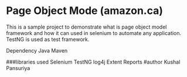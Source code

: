 # Page Object Mode (amazon.ca)
This is a sample project to demonstrate what is page object model framework and how it can used in selenium to automate any application. TestNG is used as test framework.

Dependency Java Maven

###libraries used Selenium TestNG log4j Extent Reports
#author Kushal Pansuriya



